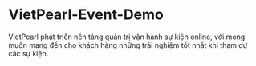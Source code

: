 # VietPearl-Event-Demo
VietPearl phát triển nền tảng quản trị vận hành sự kiện online, với mong muốn mang đến cho khách hàng những trải nghiệm tốt nhất khi tham dự các sự kiện.
